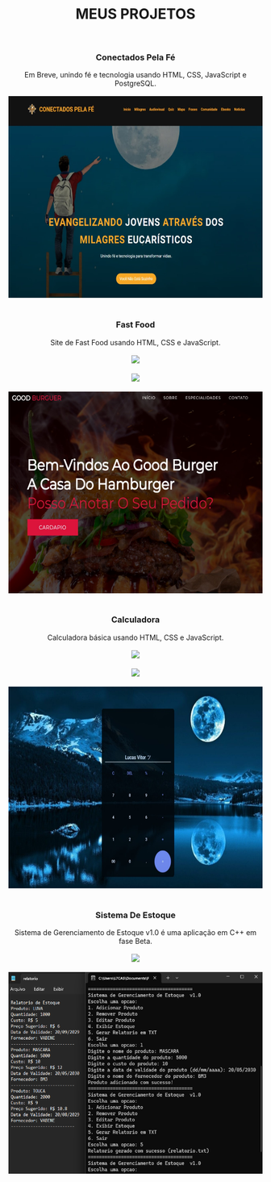 <div align="center">
    <h1>MEUS PROJETOS</h1>
</div>

<br>

<!-- Projeto: Conectados Pela Fé -->

<div align="center">
  <h3>Conectados Pela Fé</h3>
  Em Breve, unindo fé e tecnologia usando HTML, CSS, JavaScript e PostgreSQL.
  <br><br>
  <img src="/Imgs/conectados pela fe.jpg" alt="Imagem do projeto" width="600" height="400">
</div>

<br>

<!-- Projeto: Conectados Pela Fé -->


<!-- Projeto: Fast Food -->

<div align="center">
  <h3>Fast Food</h3>
  Site de Fast Food usando HTML, CSS e JavaScript.
  <br><br>
  <a href="https://lucssvittor.github.io/#/" target="_blank">
    <img src="https://img.shields.io/badge/TESTAR%20-00bfbf" style="height: 30px;">
  </a>
  <br><br>
  <a href="https://github.com/lucssvittor/#" target="_blank">
    <img src="https://img.shields.io/badge/REPOSITORIO%20-00bfbf" style="height: 30px;">
  </a>
</div>

<br>

<div align="center">  
  <img src="/Imgs/fast food.jpg" alt="Imagem do projeto" width="600" height="400">
</div>

<br>

<!-- Projeto: Fast Food -->


<!-- Projeto: Calculadora -->

<div align="center">
  <h3>Calculadora</h3>
  Calculadora básica usando HTML, CSS e JavaScript.
  <br><br>
  <a href="https://lucssvittor.github.io/Calculator/" target="_blank">
    <img src="https://img.shields.io/badge/TESTAR%20-00bfbf" style="height: 30px;">
  </a>
  <br><br>
  <a href="https://github.com/lucssvittor/Calculator" target="_blank">
    <img src="https://img.shields.io/badge/REPOSITORIO%20-00bfbf" style="height: 30px;">
  </a>
</div>

<br>

<div align="center">  
  <img src="/Imgs/calculadora.jpg" alt="Imagem do projeto" width="600" height="400">
</div>

<br>

<!-- Projeto: Calculadora -->


<!-- Projeto: Sistema de Estoque -->

<div align="center">
  <h3>Sistema De Estoque</h3>
  Sistema de Gerenciamento de Estoque v1.0 é uma aplicação em C++ em fase Beta.
  <br><br>
  <a href="https://github.com/lucssvittor/lucssvittor2" target="_blank">
    <img src="https://img.shields.io/badge/REPOSITORIO%20-00bfbf" style="height: 30px;">
  </a>
</div>

<br>

<div align="center">  
  <img src="/Imgs/sistema.png" alt="Imagem do projeto" width="600" height="400">
</div>

<!-- Projeto: Sistema de Estoque -->
